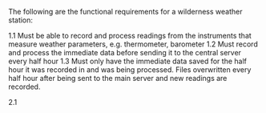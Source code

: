 The following are the functional requirements for a wilderness weather station:

1.1 Must be able to record and process readings from the instruments that measure weather parameters, e.g. thermometer, barometer
1.2 Must record and process the immediate data before sending it to the central server every half hour
1.3 Must only have the immediate data saved for the half hour it was recorded in and was being processed. Files overwritten every half hour after being sent to the main server and new readings are recorded.

2.1
